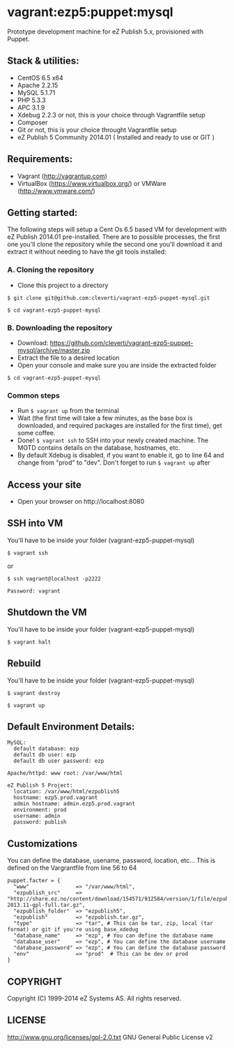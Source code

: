 # vagrant:ezp5:puppet:mysql

Prototype development machine for eZ Publish 5.x, provisioned with Puppet.

## Stack & utilities:

- CentOS 6.5 x64
- Apache 2.2.15
- MySQL 5.1.71
- PHP 5.3.3
- APC 3.1.9
- Xdebug 2.2.3 or not, this is your choice through Vagrantfile setup
- Composer
- Git or not, this is your choice throught Vagrantfile setup
- eZ Publish 5 Community 2014.01 ( Installed and ready to use or GIT )

## Requirements:

- Vagrant (http://vagrantup.com)
- VirtualBox (https://www.virtualbox.org/) or VMWare (http://www.vmware.com/)

## Getting started:

The following steps will setup a Cent Os 6.5 based VM for development with eZ Publish 2014.01 pre-installed.
There are to possible processes, the first one you'll clone the repository while the second one you'll download it and extract it without needing to have the git tools installed:

### A. Cloning the repository

- Clone this project to a directory 

```
$ git clone git@github.com:cleverti/vagrant-ezp5-puppet-mysql.git

$ cd vagrant-ezp5-puppet-mysql
```

### B. Downloading the repository

- Download: https://github.com/cleverti/vagrant-ezp5-puppet-mysql/archive/master.zip
- Extract the file to a desired location
- Open your console and make sure you are inside the extracted folder

```
$ cd vagrant-ezp5-puppet-mysql
```

### Common steps

- Run `$ vagrant up` from the terminal
- Wait (the first time will take a few minutes, as the base box is downloaded, and required packages are installed for the first time), get some coffee.
- Done! `$ vagrant ssh` to SSH into your newly created machine. The MOTD contains details on the database, hostnames, etc.
- By default Xdebug is disabled, if you want to enable it, go to line 64 and change from "prod" to "dev". Don't forget to run `$ vagrant up` after

## Access your site

- Open your browser on http://localhost:8080

## SSH into VM

You'll have to be inside your folder (vagrant-ezp5-puppet-mysql)

```
$ vagrant ssh
```

or

```
$ ssh vagrant@localhost -p2222

Password: vagrant
```

## Shutdown the VM

You'll have to be inside your folder (vagrant-ezp5-puppet-mysql)

```
$ vagrant halt
```

## Rebuild

You'll have to be inside your folder (vagrant-ezp5-puppet-mysql)

```
$ vagrant destroy

$ vagrant up
```

## Default Environment Details:

```
MySQL:
  default database: ezp
  default db user: ezp
  default db user password: ezp

Apache/httpd: www root: /var/www/html

eZ Publish 5 Project:
  location: /var/www/html/ezpublish5
  hostname: ezp5.prod.vagrant
  admin hostname: admin.ezp5.prod.vagrant
  environment: prod
  username: admin
  password: publish
```

## Customizations

You can define the database, usename, password, location, etc... This is defined on the Vargrantfile from line 56 to 64

```
puppet.facter = {
  "www"               => "/var/www/html",
  "ezpublish_src"     => "http://share.ez.no/content/download/154571/912584/version/1/file/ezpublish5_community_project-2013.11-gpl-full.tar.gz",
  "ezpublish_folder"  => "ezpublish5",
  "ezpublish"         => "ezpublish.tar.gz",
  "type"              => "tar", # This can be tar, zip, local (tar format) or git if you're using base_xdedug
  "database_name"     => "ezp", # You can define the database name
  "database_user"     => "ezp", # You can define the database username
  "database_password" => "ezp", # You can define the database password
  "env"               => "prod"  # This can be dev or prod
}
```

## COPYRIGHT
Copyright (C) 1999-2014 eZ Systems AS. All rights reserved.

## LICENSE
http://www.gnu.org/licenses/gpl-2.0.txt GNU General Public License v2